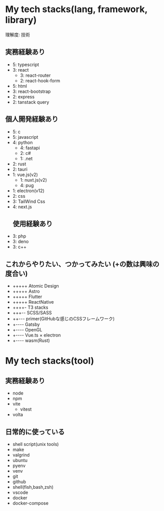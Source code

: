 # My tech stacks(lang, framework, library)
理解度: 技術 
## 実務経験あり
- 5: typescript 
- 3: react
  - 3: react-router
  - 2: react-hook-form
- 5: html
- 3: react-bootstrap
- 2: express
- 2: tanstack query
## 個人開発経験あり
- 5: c
- 5: javascript
- 4: python
  - 4: fastapi
  - 2: c#
  - 1: .net
- 2: rust
- 2: tauri
- 1: vue.js(v2)
  - 1: nuxt.js(v2)
  - 4: pug
- 1: electron(v12)
- 2: css
- 3: TailWind Css
- 4: next.js
  ## 使用経験あり
- 3: php
- 3: deno
- 3: c++
## これからやりたい、つかってみたい (+の数は興味の度合い)
- +++++ Atomic Design 
- +++++ Astro 
- +++++ Flutter 
- +++++ ReactNative 
- ++++- T3 stacks 
- +++-- SCSS/SASS 
- ++--- primer(GitHubな感じのCSSフレームワーク) 
- +---- Gatsby 
- +---- OpenGL 
- +---- Vue.ts × electron 
- +---- wasm(Rust) 

# My tech stacks(tool)
## 実務経験あり
- node
- npm
- vite
  - vitest
- volta
## 日常的に使っている
- shell script(unix tools)
- make
- valgrind
- ubuntu
- pyenv
- venv
- git
- github
- shell(fish,bash,zsh)
- vscode
- docker
- docker-compose
